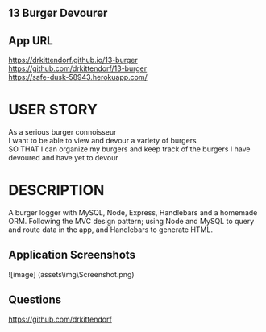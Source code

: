 ## 13 Burger Devourer

## App URL
https://drkittendorf.github.io/13-burger <br>
https://github.com/drkittendorf/13-burger <br>
https://safe-dusk-58943.herokuapp.com/


# USER STORY
As a serious burger connoisseur<br>
I want to be able to view and devour a variety of burgers<br>
SO THAT I can organize my burgers and keep track of the burgers I have devoured and have yet to devour<br>

# DESCRIPTION

A burger logger with MySQL, Node, Express, Handlebars and a homemade ORM. Following the MVC design pattern; using Node and MySQL to query and route data in the app, and Handlebars to generate HTML.


## Application Screenshots

![image] (assets\img\Screenshot.png)

## Questions
https://github.com/drkittendorf

